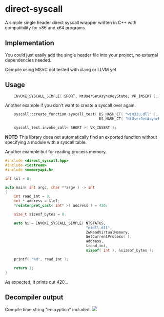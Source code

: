 
# direct-syscall

A simple single header direct syscall wrapper written in C++ with compatibility for x86 and x64 programs.


## Implementation

You could just easily add the single header file into your project, no external dependencies needed.

Compile using MSVC not tested with clang or LLVM yet.


## Usage


```cpp
    INVOKE_SYSCALL_SIMPLE( SHORT, NtUserGetAsyncKeyState, VK_INSERT );
```


Another example if you don't want to create a syscall over again.

```cpp
    syscall::create_function syscall_test( DS_HASH_CT( "win32u.dll" ), 
                                           DS_HASH_CT( "NtUserGetAsyncKeyState" ) );

    syscall_test.invoke_call< SHORT >( VK_INSERT );
```

<b>NOTE: </b> This library does not automatically find an exported function without specifying a module with a syscall table.

Another example but for reading process memory.

```cpp
#include <direct_syscall.hpp>
#include <iostream>
#include <memoryapi.h>

int lol = 0;

auto main( int argc, char **argv ) -> int
{
    int read_int = 0;
    int * address = &lol;
    *reinterpret_cast< int* >( address ) = 420;

    size_t sizeof_bytes = 0;

    auto hi = INVOKE_SYSCALL_SIMPLE( NTSTATUS,
                                     "ntdll.dll",
                                     ZwReadVirtualMemory,
                                     GetCurrentProcess( ),
                                     address,
                                     &read_int,
                                     sizeof( int ), &sizeof_bytes );

    printf( "%d", read_int );

    return 1;
}
```

As expected, it prints out 420...

## Decompiler output
Compile time string "encryption" included.
![](https://i.imgur.com/XQUspS2.png)
